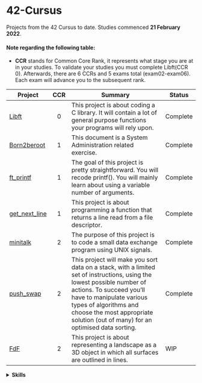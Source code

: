 # 42-Cursus
Projects from the 42 Cursus to date. Studies commenced **21 February 2022**.
#### Note regarding the following table:
* **CCR** stands for Common Core Rank, it represents what stage you are at in your studies. To validate your studies you must complete Libft(CCR 0). Afterwards, there are 6 CCRs and 5 exams total (exam02-exam06). Each exam will advance you to the subsequent rank.

| Project         | CCR | Summary                                              | Status            |
|-----------------|:---:|------------------------------------------------------|-------------------|
| [Libft](https://github.com/kaseypsbrice/42-Cursus/tree/main/Libft) | 0          | This project is about coding a C library. It will contain a lot of general purpose functions your programs will rely upon. | Complete |
| [Born2beroot](https://github.com/kaseypsbrice/42-Cursus/tree/main/Born2beroot) | 1 | This document is a System Administration related exercise. | Complete |
| [ft_printf ](https://github.com/kaseypsbrice/42-Cursus/tree/main/ft_printf)| 1 | The goal of this project is pretty straightforward. You will recode printf(). You will mainly learn about using a variable number of arguments. | Complete |
| [get_next_line](https://github.com/kaseypsbrice/42-Cursus/tree/main/get_next_line) | 1 | This project is about programming a function that returns a line read from a file descriptor. | Complete |
| [minitalk](https://github.com/kaseypsbrice/42-Cursus/tree/main/minitalk) | 2 | The purpose of this project is to code a small data exchange program using UNIX signals. | Complete |
| [push_swap](https://github.com/kaseypsbrice/42-Cursus/tree/main/push_swap) | 2 | This project will make you sort data on a stack, with a limited set of instructions, using the lowest possible number of actions. To succeed you’ll have to manipulate various types of algorithms and choose the most appropriate solution (out of many) for an optimised data sorting. | Complete |
| [FdF](https://github.com/kaseypsbrice/42-Cursus/tree/main/fdf) | 2 | This project is about representing a landscape as a 3D object in which all surfaces are outlined in lines. | WIP |

<details><summary><b>Skills</b></summary>
  
* Rigor
* Unix
* Algorithms & AI 
* Network & system administration 
* Imperative programming 
* Graphics 

</details>
